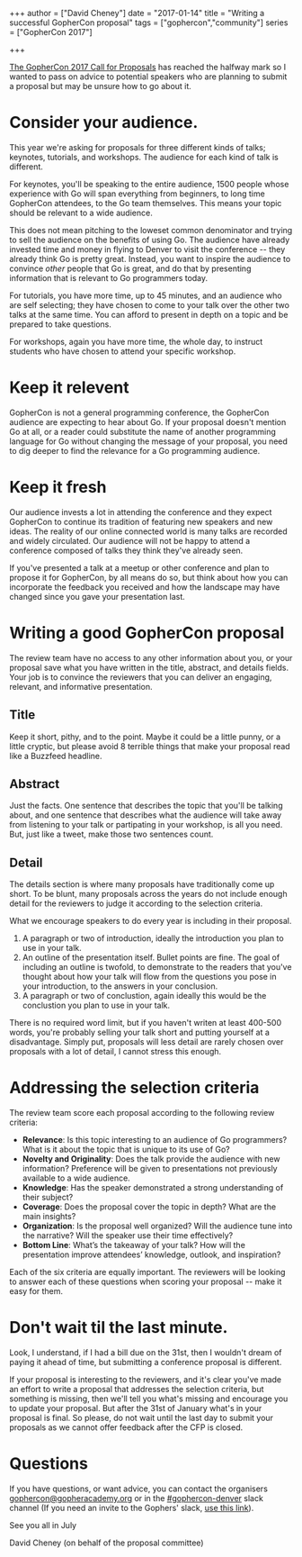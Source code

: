 +++
author = ["David Cheney"]
date = "2017-01-14"
title = "Writing a successful GopherCon proposal"
tags = ["gophercon","community"]
series = ["GopherCon 2017"]

+++

[The GopherCon 2017 Call for Proposals](https://www.papercall.io/gophercon2017) has reached the halfway mark so I wanted to pass on advice to potential speakers who are planning to submit a proposal but may be unsure how to go about it.

# Consider your audience.

This year we're asking for proposals for three different kinds of talks; keynotes, tutorials, and workshops.
The audience for each kind of talk is different.

For keynotes, you'll be speaking to the entire audience, 1500 people whose experience with Go will span everything from beginners, to long time GopherCon attendees, to the Go team themselves.
This means your topic should be relevant to a wide audience.

This does not mean pitching to the loweset common denominator and trying to sell the audience on the benefits of using Go.
The audience have already invested time and money in flying to Denver to visit the conference -- they already think Go is pretty great.
Instead, you want to inspire the audience to convince _other_ people that Go is great, and do that by presenting information that is relevant to Go programmers today.

For tutorials, you have more time, up to 45 minutes, and an audience who are self selecting; they have chosen to come to your talk over the other two talks at the same time.
You can afford to present in depth on a topic and be prepared to take questions.

For workshops, again you have more time, the whole day, to instruct students who have chosen to attend your specific workshop.

# Keep it relevent

GopherCon is not a general programming conference, the GopherCon audience are expecting to hear about Go.
If your proposal doesn't mention Go at all, or a reader could substitute the name of another programming language for Go without changing the message of your proposal, you need to dig deeper to find the relevance for a Go programming audience.

# Keep it fresh

Our audience invests a lot in attending the conference and they expect GopherCon to continue its tradition of featuring new speakers and new ideas.
The reality of our online connected world is many talks are recorded and widely circulated.
Our audience will not be happy to attend a conference composed of talks they think they've already seen.

If you've presented a talk at a meetup or other conference and plan to propose it for GopherCon, by all means do so, but think about how you can incorporate the feedback you received and how the landscape may have changed since you gave your presentation last.

# Writing a good GopherCon proposal

The review team have no access to any other information about you, or your proposal save what you have written in the title, abstract, and details fields.
Your job is to convince the reviewers that you can deliver an engaging, relevant, and informative presentation.

## Title

Keep it short, pithy, and to the point. Maybe it could be a little punny, or a little cryptic, but please avoid 8 terrible things that make your proposal read like a Buzzfeed headline.

## Abstract

Just the facts.
One sentence that describes the topic that you'll be talking about, and one sentence that describes what the audience will take away from listening to your talk or partipating in your workshop, is all you need.
But, just like a tweet, make those two sentences count.

## Detail

The details section is where many proposals have traditionally come up short.
To be blunt, many proposals across the years do not include enough detail for the reviewers to judge it according to the selection criteria.

What we encourage speakers to do every year is including in their proposal.

1. A paragraph or two of introduction, ideally the introduction you plan to use in your talk.
2. An outline of the presentation itself. Bullet points are fine. The goal of including an outline is twofold, to demonstrate to the readers that you've thought about how your talk will flow from the questions you pose in your introduction, to the answers in your conclusion.
3. A paragraph or two of conclustion, again ideally this would be the conclustion you plan to use in your talk.

There is no required word limit, but if you haven't writen at least 400-500 words, you're probably selling your talk short and putting yourself at a disadvantage. 
Simply put, proposals will less detail are rarely chosen over proposals with a lot of detail, I cannot stress this enough.

# Addressing the selection criteria

The review team score each proposal according to the following review criteria:

- **Relevance**: Is this topic interesting to an audience of Go programmers? What is it about the topic that is unique to its use of Go?
- **Novelty and Originality**: Does the talk provide the audience with new information? Preference will be given to presentations not previously available to a wide audience.
- **Knowledge**: Has the speaker demonstrated a strong understanding of their subject?
- **Coverage**: Does the proposal cover the topic in depth? What are the main insights?
- **Organization**: Is the proposal well organized? Will the audience tune into the narrative? Will the speaker use their time effectively?
- **Bottom Line**: What’s the takeaway of your talk? How will the presentation improve attendees’ knowledge, outlook, and inspiration?

Each of the six criteria are equally important.
The reviewers will be looking to answer each of these questions when scoring your proposal -- make it easy for them. 

# Don't wait til the last minute.

Look, I understand, if I had a bill due on the 31st, then I wouldn't dream of paying it ahead of time, but submitting a conference proposal is different.

If your proposal is interesting to the reviewers, and it's clear you've made an effort to write a proposal that addresses the selection criteria, but something is missing, then we'll tell you what's missing and encourage you to update your proposal.
But after the 31st of January what's in your proposal is final.
So please, do not wait until the last day to submit your proposals as we cannot offer feedback after the CFP is closed.

# Questions

If you have questions, or want advice, you can contact the organisers [gophercon@gopheracademy.org](mailto:gophercon@gopheracademy.org) or in the [#gophercon-denver](https://gophers.slack.com/messages/gophercon-denver/) slack channel (If you need an invite to the Gophers' slack, [use this link](https://invite.slack.golangbridge.org/)).

See you all in July

David Cheney (on behalf of the proposal committee)
